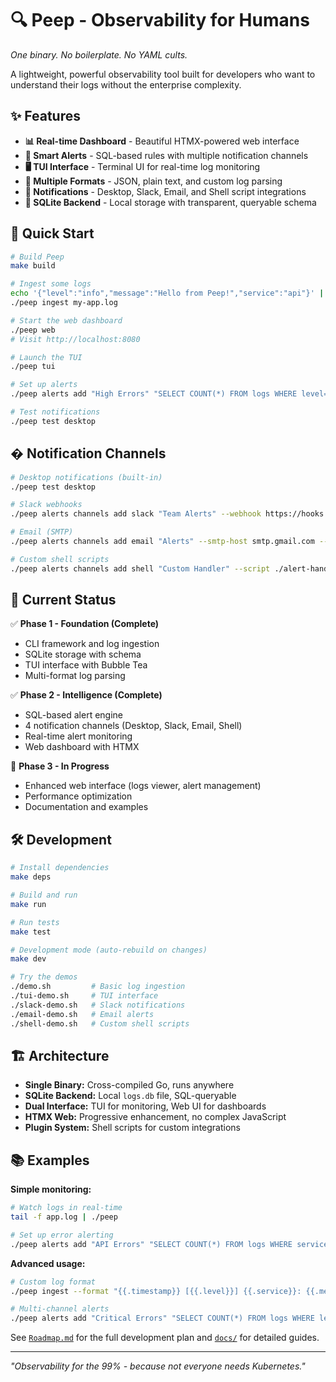 # 🔍 Peep - Observability for Humans

*One binary. No boilerplate. No YAML cults.*

A lightweight, powerful observability tool built for developers who want to understand their logs without the enterprise complexity.

## ✨ Features

- **📊 Real-time Dashboard** - Beautiful HTMX-powered web interface
- **🚨 Smart Alerts** - SQL-based rules with multiple notification channels
- **🖥️ TUI Interface** - Terminal UI for real-time log monitoring
- **📝 Multiple Formats** - JSON, plain text, and custom log parsing
- **🔔 Notifications** - Desktop, Slack, Email, and Shell script integrations
- **💾 SQLite Backend** - Local storage with transparent, queryable schema

## 🚀 Quick Start

```bash
# Build Peep
make build

# Ingest some logs
echo '{"level":"info","message":"Hello from Peep!","service":"api"}' | ./peep
./peep ingest my-app.log

# Start the web dashboard
./peep web
# Visit http://localhost:8080

# Launch the TUI
./peep tui

# Set up alerts
./peep alerts add "High Errors" "SELECT COUNT(*) FROM logs WHERE level='error'" --threshold 5

# Test notifications
./peep test desktop
```

## � Notification Channels

```bash
# Desktop notifications (built-in)
./peep test desktop

# Slack webhooks
./peep alerts channels add slack "Team Alerts" --webhook https://hooks.slack.com/...

# Email (SMTP)
./peep alerts channels add email "Alerts" --smtp-host smtp.gmail.com --username user@gmail.com --password app-password --from user@gmail.com --to team@company.com

# Custom shell scripts
./peep alerts channels add shell "Custom Handler" --script ./alert-handler.sh
```

## 🎯 Current Status

✅ **Phase 1 - Foundation (Complete)**
- CLI framework and log ingestion
- SQLite storage with schema
- TUI interface with Bubble Tea
- Multi-format log parsing

✅ **Phase 2 - Intelligence (Complete)**  
- SQL-based alert engine
- 4 notification channels (Desktop, Slack, Email, Shell)
- Real-time alert monitoring
- Web dashboard with HTMX

🚧 **Phase 3 - In Progress**
- Enhanced web interface (logs viewer, alert management)
- Performance optimization
- Documentation and examples

## 🛠️ Development

```bash
# Install dependencies
make deps

# Build and run
make run

# Run tests  
make test

# Development mode (auto-rebuild on changes)
make dev

# Try the demos
./demo.sh         # Basic log ingestion
./tui-demo.sh     # TUI interface  
./slack-demo.sh   # Slack notifications
./email-demo.sh   # Email alerts
./shell-demo.sh   # Custom shell scripts
```

## 🏗️ Architecture

- **Single Binary:** Cross-compiled Go, runs anywhere
- **SQLite Backend:** Local `logs.db` file, SQL-queryable
- **Dual Interface:** TUI for monitoring, Web UI for dashboards  
- **HTMX Web:** Progressive enhancement, no complex JavaScript
- **Plugin System:** Shell scripts for custom integrations

## 📚 Examples

**Simple monitoring:**
```bash
# Watch logs in real-time
tail -f app.log | ./peep

# Set up error alerting
./peep alerts add "API Errors" "SELECT COUNT(*) FROM logs WHERE service='api' AND level='error' AND timestamp > datetime('now', '-5 minutes')" --threshold 3
```

**Advanced usage:**
```bash
# Custom log format
./peep ingest --format "{{.timestamp}} [{{.level}}] {{.service}}: {{.message}}" custom.log

# Multi-channel alerts
./peep alerts add "Critical Errors" "SELECT COUNT(*) FROM logs WHERE level='error' AND message LIKE '%database%'" --threshold 1 --channels "slack,email,desktop"
```

See [`Roadmap.md`](Roadmap.md) for the full development plan and [`docs/`](docs/) for detailed guides.

---

*"Observability for the 99% - because not everyone needs Kubernetes."*
